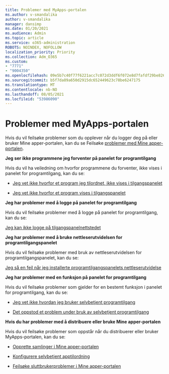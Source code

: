 ```yaml
---
title: Problemer med MyApps-portalen
ms.author: v-smandalika
author: v-smandalika
manager: dansimp
ms.date: 01/20/2021
ms.audience: Admin
ms.topic: article
ms.service: o365-administration
ROBOTS: NOINDEX, NOFOLLOW
localization_priority: Priority
ms.collection: Adm_O365
ms.custom:
- "7771"
- "9004350"
ms.openlocfilehash: 09e5b7c40f77f6221acc7c072d3ddf6f072e8d7fafdf29be8262dfeed051dddd
ms.sourcegitcommit: b5f7da89a650d2915dc652449623c78be6247175
ms.translationtype: MT
ms.contentlocale: nb-NO
ms.lasthandoff: 08/05/2021
ms.locfileid: "53986090"
---
```

# <a name="myapps-portal-issues"></a>Problemer med MyApps-portalen

Hvis du vil feilsøke problemer som du opplever når du logger deg på eller bruker Mine apper-portalen, kan du se Feilsøke [problemer med Mine apper-portalen](https://docs.microsoft.com/azure/active-directory/user-help/my-apps-portal-end-user-troubleshoot).

**Jeg ser ikke programmene jeg forventer på panelet for programtilgang**

Hvis du vil ha veiledning om hvorfor programmene du forventer, ikke vises i panelet for programtilgang, kan du se:

- [Jeg vet ikke hvorfor et program jeg tilordnet, ikke vises i tilgangspanelet](https://docs.microsoft.com/azure/active-directory/manage-apps/application-sign-in-other-problem-access-panel)
     
- [Jeg vet ikke hvorfor et program vises i tilgangspanelet](https://docs.microsoft.com/azure/active-directory/manage-apps/application-sign-in-other-problem-access-panel)

**Jeg har problemer med å logge på panelet for programtilgang**

Hvis du vil feilsøke problemer med å logge på panelet for programtilgang, kan du se:

[Jeg kan ikke logge på tilgangspanelnettstedet](https://docs.microsoft.com/azure/active-directory/manage-apps/application-sign-in-other-problem-access-panel)

**Jeg har problemer med å bruke nettleserutvidelsen for programtilgangspanelet**

Hvis du vil feilsøke problemer med bruk av nettleserutvidelsen for programtilgangspanelet, kan du se:

[Jeg så en feil når jeg installerte programtilgangspanelets nettleserutvidelse](https://docs.microsoft.com/azure/active-directory/application-access-panel-extension-problem-installing/)

**Jeg har problemer med en funksjon på panelet for programtilgang**

Hvis du vil feilsøke problemer som gjelder for en bestemt funksjon i panelet for programtilgang, kan du se:

- [Jeg vet ikke hvordan jeg bruker selvbetjent programtilgang](https://docs.microsoft.com/azure/active-directory/manage-apps/access-panel-manage-self-service-access) 

- [Det oppstod et problem under bruk av selvbetjent programtilgang](https://docs.microsoft.com/azure/active-directory/manage-apps/access-panel-manage-self-service-access)
    
**Hvis du har problemer med å distribuere eller bruke Mine apper-portalen**

Hvis du vil feilsøke problemer som oppstår når du distribuerer eller bruker MyApps-portalen, kan du se:

- [Opprette samlinger i Mine apper-portalen](https://docs.microsoft.com/azure/active-directory/manage-apps/access-panel-collections) 
    
- [Konfigurere selvbetjent apptilordning](https://docs.microsoft.com/azure/active-directory/manage-apps/manage-self-service-access)
     
- [Feilsøke sluttbrukerproblemer i Mine apper-portalen](https://docs.microsoft.com/azure/active-directory/user-help/my-apps-portal-end-user-troubleshoot)



